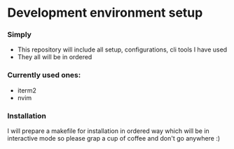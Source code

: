 # Development environment setup


### Simply
- This repository will include all setup, configurations, cli tools I have used
- They all will be in ordered 


### Currently used ones:
- iterm2
- nvim



### Installation

I will prepare a makefile for installation in ordered way which will be in interactive mode so please grap a cup of coffee and don't go anywhere :)
